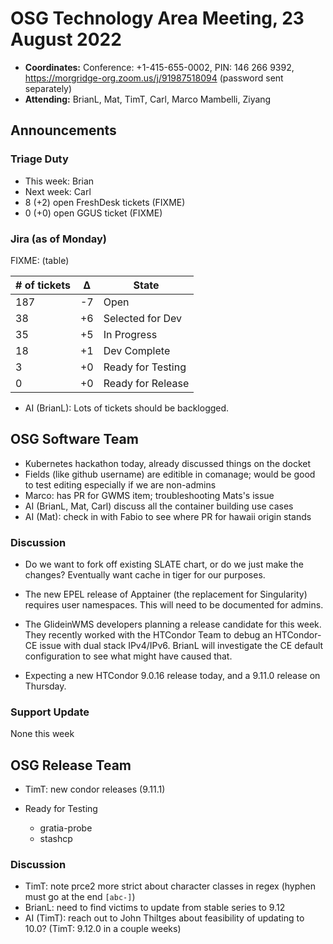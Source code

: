# OSG Technology Area Meeting, 23 August 2022

-   **Coordinates:** Conference: +1-415-655-0002, PIN: 146 266 9392,
    <https://morgridge-org.zoom.us/j/91987518094> (password sent separately)
-   **Attending:** BrianL, Mat, TimT, Carl, Marco Mambelli, Ziyang

## Announcements

### Triage Duty

-   This week: Brian
-   Next week: Carl
-   8 (+2) open FreshDesk tickets   (FIXME)
-   0 (+0) open GGUS ticket         (FIXME)

### Jira (as of Monday)

FIXME: (table)

| # of tickets | &Delta; | State             |
|--------------|---------|-------------------|
| 187          | -7      | Open              |
| 38           | +6      | Selected for Dev  |
| 35           | +5      | In Progress       |
| 18           | +1      | Dev Complete      |
| 3            | +0      | Ready for Testing |
| 0            | +0      | Ready for Release |

-  AI (BrianL): Lots of tickets should be backlogged.

## OSG Software Team

-  Kubernetes hackathon today, already discussed things on the docket
-  Fields (like github username) are editible in comanage;
   would be good to test editing especially if we are non-admins
-  Marco: has PR for GWMS item; troubleshooting Mats's issue
-  AI (BrianL, Mat, Carl) discuss all the container building use cases
-  AI (Mat): check in with Fabio to see where PR for hawaii origin stands


### Discussion

-   Do we want to fork off existing SLATE chart, or do we just make the changes?
    Eventually want cache in tiger for our purposes.

-   The new EPEL release of Apptainer (the replacement for Singularity) requires user namespaces.
    This will need to be documented for admins.

-   The GlideinWMS developers planning a release candidate for this week.
    They recently worked with the HTCondor Team to debug an HTCondor-CE issue with dual stack IPv4/IPv6.
    BrianL will investigate  the CE default configuration to see what might have caused that.

-   Expecting a new HTCondor 9.0.16 release today, and a 9.11.0 release on Thursday.

### Support Update

None this week

## OSG Release Team

-   TimT: new condor releases (9.11.1)

-   Ready for Testing
    -   gratia-probe
    -   stashcp

### Discussion

-   TimT: note prce2 more strict about character classes in regex (hyphen must go at the end `[abc-]`)
-   BrianL: need to find victims to update from stable series to 9.12
-   AI (TimT): reach out to John Thiltges about feasibility of updating to 10.0?
    (TimT: 9.12.0 in a couple weeks)
